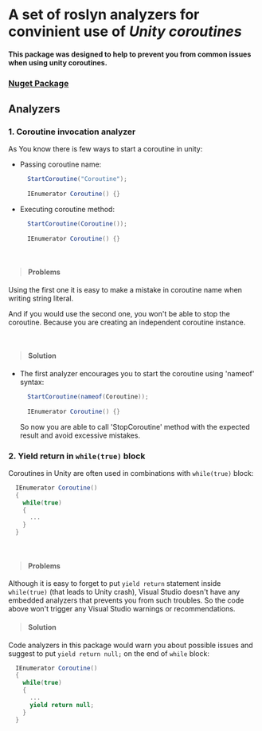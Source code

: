 # A set of roslyn analyzers for convinient use of ***Unity coroutines***

#### This package was designed to help to prevent you from common issues when using unity coroutines.

### [Nuget Package](https://www.nuget.org/packages/UnityCoroutinesAnalyzer/1.0.0)

## Analyzers

### **1. Coroutine invocation analyzer**

As You know there is few ways to start a coroutine in unity:
  - Passing coroutine name:
  
    ```csharp
      StartCoroutine("Coroutine");
       
      IEnumerator Coroutine() {}
    ```
  - Executing coroutine method:
  
    ```csharp
      StartCoroutine(Coroutine());
       
      IEnumerator Coroutine() {}
    ```
  </br>
  
  > #### Problems
  Using the first one it is easy to make a mistake in coroutine name when writing string literal.

  And if you would use the second one, you won't be able to stop the coroutine. Because you are creating an independent coroutine instance.
  
  </br>
  
  > #### Solution
  - The first analyzer encourages you to start the coroutine using 'nameof' syntax:
  
    ```csharp
      StartCoroutine(nameof(Coroutine));
       
      IEnumerator Coroutine() {}
    ```
    So now you are able to call 'StopCoroutine' method with the expected result and avoid excessive mistakes.
    
 
### **2. Yield return in `while(true)` block**

  Coroutines in Unity are often used in combinations with `while(true)` block: 
  ```csharp
    IEnumerator Coroutine()
    {
      while(true)
      {
        ...
      }
    }
  ```
  </br>
  
  > #### Problems
  
  Although it is easy to forget to put `yield return` statement inside `while(true)` (that leads to Unity crash), 
  Visual Studio doesn't have any embedded analyzers that prevents you from such troubles. So the code above won't trigger any Visual Studio warnings or     recommendations. 
  </br>
  
  > #### Solution
  Code analyzers in this package would warn you about possible issues and suggest to put `yield return null;` on the end of `while` block:
  
  ```csharp
    IEnumerator Coroutine()
    {
      while(true)
      {
        ...
        yield return null;
      }
    }
  ```
